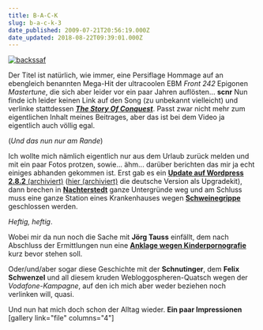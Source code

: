 ```yaml
---
title: B-A-C-K
slug: b-a-c-k-3
date_published: 2009-07-21T20:56:19.000Z
date_updated: 2018-08-22T09:39:01.000Z
---
```


[![backssaf](//picdump.thafaker.de/2009/07/backssaf.jpg)](__GHOST_URL__/21/b-a-c-k-3)

Der Titel ist natürlich, wie immer, eine Persiflage Hommage auf an ebengleich benannten Mega-Hit der ultracoolen EBM *Front 242* Epigonen *Mastertune*, die sich aber leider vor ein paar Jahren auflösten... **scnr** Nun finde ich leider keinen Link auf den Song (zu unbekannt vielleicht) und verlinke stattdessen *[**The Story Of Conquest**](http://www.youtube.com/watch?v=Pu0Qi-XcQJk)*. Passt zwar nicht mehr zum eigentlichen Inhalt meines Beitrages, aber das ist bei dem Video ja eigentlich auch völlig egal.

(*Und das nun nur am Rande*)

Ich wollte mich nämlich eigentlich nur aus dem Urlaub zurück melden und mit ein paar Fotos protzen, sowie... ähm... darüber berichten das mir ja echt einiges abhanden gekommen ist. Erst gab es ein [**Update auf Wordpress 2.8.2** (archiviert)](http://web.archive.org/web/20090724142110/http://blog.wordpress-deutschland.org:80/2009/07/20/wordpress-2-8-2-veroeffentlicht.html) ([hier (archiviert)](http://web.archive.org/web/20090723001023/http://blog.wordpress-deutschland.org:80/2009/07/20/wordpress-2-8-2-de-edition-und-upgradepaket.html) die deutsche Version als Upgradekit), dann brechen in **[Nachterstedt](http://www.focus.de/panorama/vermischtes/nachterstedt-neue-risse-und-anhaltende-erdrutsch-gefahr_aid_418828.html)** ganze Untergründe weg und am Schluss muss eine ganze Station eines Krankenhauses wegen **[Schweinegrippe](http://www.focus.de/gesundheit/gesundheits-news/schweinegrippe-krankenhaus-in-schleswig-holstein-schliesst-station-wegen-a-h1n1-virus_aid_418825.html)** geschlossen werden.

*Heftig, heftig*.

Wobei mir da nun noch die Sache mit **Jörg Tauss** einfällt, dem nach Abschluss der Ermittlungen nun eine **[Anklage wegen Kinderpornografie](http://www.focus.de/politik/weitere-meldungen/joerg-tauss-anklage-wegen-kinderpornografie-steht-bevor_aid_418832.html)** kurz bevor stehen soll.

Oder/und/aber sogar diese Geschichte mit der **Schnutinger**, dem **Felix Schwenzel** und all diesem kruden Webloggospheren-Quatsch wegen der *Vodafone-Kampagne*, auf den ich mich aber weder beziehen noch verlinken will, quasi.

Und nun hat mich doch schon der Alltag wieder.
**Ein paar Impressionen**
[gallery link="file" columns="4"]
